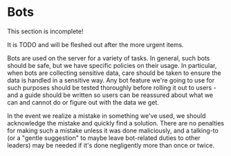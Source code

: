 # Bots

<div class="warning">
This section is incomplete! 

It is TODO and will be fleshed out after the more urgent items.
</div>


Bots are used on the server for a variety of tasks. In general, such bots should be safe, but we have specific policies on their usage. In particular, when bots are collecting sensitive data, care should be taken to ensure the data is handled in a sensitive way. Any bot feature we're going to use for such purposes should be tested thoroughly before rolling it out to users - and a guide should be written so users can be reassured about what we can and cannot do or figure out with the data we get. 

In the event we realize a mistake in something we've used, we should acknowledge the mistake and quickly find a solution. There are no penalties for making such a mistake unless it was done maliciously, and a talking-to (or a "gentle suggestion" to maybe leave bot-related duties to other leaders) may be needed if it's done negligently more than once or twice.


